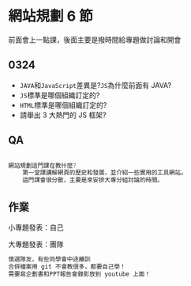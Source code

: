# 網站規劃 6 節

前面會上一點課，後面主要是撥時間給專題做討論和開會

## 0324

- `JAVA`和`JavaScript`差異是?`JS`為什麼前面有 JAVA?
- `JS`標準是哪個組織訂定的?
- `HTML`標準是哪個組織訂定的?
- 請舉出 3 大熱門的 JS 框架?

## QA

```js

網站規劃這門課在教什麼?
    第一堂課講解網頁的歷史和發展，並介紹一些實用的工具網站。
    這門課會很分散，主要是來安排大專分組討論的時間。


```

## 作業

小專題發表：自己

大專題發表：團隊

```md
慎選隊友，有些同學會中途離訓
合併檔案用 git 不會教很多，都要自己學！
需要寫企劃書和PPT報告會錄影放到 youtube 上面！
```